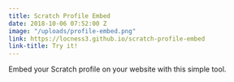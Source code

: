 ```yaml
---
title: Scratch Profile Embed
date: 2018-10-06 07:52:00 Z
image: "/uploads/profile-embed.png"
link: https://locness3.github.io/scratch-profile-embed
link-title: Try it!
---
```


Embed your Scratch profile on your website with this simple tool.
